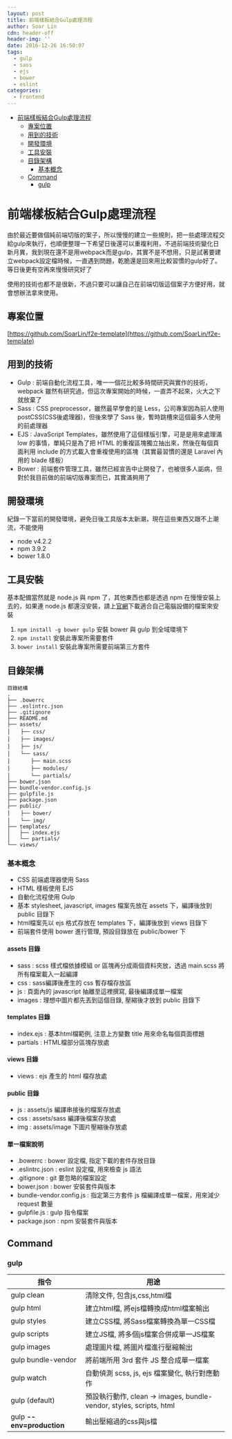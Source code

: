 ```yaml
---
layout: post
title: 前端樣板結合Gulp處理流程
author: Soar Lin
cdn: header-off
header-img: ''
date: 2016-12-26 16:50:07
tags:
  - gulp
  - sass
  - ejs
  - bower
  - eslint
categories:
  - Frontend
---
```


<!-- MarkdownTOC -->

- [前端樣板結合Gulp處理流程](#前端樣板結合gulp處理流程)
  - [專案位置](#專案位置)
  - [用到的技術](#用到的技術)
  - [開發環境](#開發環境)
  - [工具安裝](#工具安裝)
  - [目錄架構](#目錄架構)
    - [基本概念](#基本概念)
  - [Command](#command)
    - [gulp](#gulp)

<!-- /MarkdownTOC -->


<a name="前端樣板結合gulp處理流程"></a>
# 前端樣板結合Gulp處理流程

由於最近要做個純前端切版的案子，所以慢慢的建立一些規則，把一些處理流程交給gulp來執行，也順便整理一下希望日後還可以重複利用，不過前端技術變化日新月異，我到現在還不是用webpack而是gulp，其實不是不想用，只是試著要建立webpack設定檔時候，一直遇到問題，乾脆還是回來用比較習慣的gulp好了。等日後更有空再來慢慢研究好了

使用的技術也都不是很新，不過只要可以讓自己在前端切版這個案子方便好用，就會想辦法拿來使用。

<a name="專案位置"></a>
## 專案位置
[https://github.com/SoarLin/f2e-template](https://github.com/SoarLin/f2e-template)

<a name="用到的技術"></a>
## 用到的技術

* Gulp : 前端自動化流程工具，唯一一個花比較多時間研究與實作的技術，webpack 雖然有研究過，但這次專案開始的時候，一直弄不起來，火大之下就放棄了
* Sass : CSS preprocessor，雖然最早學會的是 Less，公司專案因為前人使用 postCSS(CSS後處理器)，但後來學了 Sass 後，暫時跳槽來這個最多人使用的前處理器
* EJS : JavaScript Templates，雖然使用了這個樣版引擎，可是是用來處理滿 low 的事情，單純只是為了把 HTML 的重複區塊獨立抽出來，然後在每個頁面利用 include 的方式載入會重複使用的區塊（其實最習慣的還是 Laravel 內用的 blade 樣板）
* Bower : 前端套件管理工具，雖然已經宣告中止開發了，也被很多人詬病，但對於我目前做的前端切版專案而已，其實滿夠用了

<a name="開發環境"></a>
## 開發環境

紀錄一下當前的開發環境，避免日後工具版本太新潮，現在這些東西又跟不上潮流，不能使用

* node v4.2.2
* npm 3.9.2
* bower 1.8.0

<a name="工具安裝"></a>
## 工具安裝

基本配備當然就是 node.js 與 npm 了，其他東西也都是透過 npm 在慢慢安裝上去的，如果連 node.js 都還沒安裝，請上[官網](https://nodejs.org/en/)下載適合自己電腦設備的檔案來安裝

1. `npm install -g bower gulp` 安裝 bower 與 gulp 到全域環境下
2. `npm install` 安裝此專案所需要套件
3. `bower install` 安裝此專案所需要前端第三方套件

<a name="目錄架構"></a>
## 目錄架構

````
目錄結構
.
├── .bowerrc
├── .eslintrc.json
├── .gitignore
├── README.md
├── assets/
│　　├── css/
│　　├── images/
│　　├── js/
│　　└── sass/
│　　　　├── main.scss
│　　　　├── modules/
│　　　　└── partials/
├── bower.json
├── bundle-vendor.config.js
├── gulpfile.js
├── package.json
├── public/
│　　├── bower/
│　　└── img/
├── templates/
│   ├── index.ejs
│   └── partials/
└── views/
````
<a name="基本概念"></a>
### 基本概念

* CSS 前端處理器使用 Sass
* HTML 樣板使用 EJS
* 自動化流程使用 Gulp
* 基本 stylesheet, javascript, images 檔案先放在 assets 下，編譯後放到 public 目錄下
* html檔案先以 ejs 格式存放在 templates 下，編譯後放到 views 目錄下
* 前端套件使用 bower 進行管理, 預設目錄放在 public/bower 下

#### assets 目錄

* sass : scss 樣式檔依據模組 or 區塊再分成兩個資料夾放，透過 main.scss 將所有檔案載入一起編譯
* css : sass編譯後產生的 css 暫存檔存放區
* js : 頁面內的 javascript 抽離至這裡撰寫, 最後編譯成單一檔案
* images : 理想中圖片都先丟到這個目錄, 壓縮後才放到 public 目錄下

#### templates 目錄

* index.ejs : 基本html檔範例, 注意上方變數 title 用來命名每個頁面標題
* partials : HTML檔部分區塊存放處

#### views 目錄

* views : ejs 產生的 html 檔存放處

#### public 目錄

* js : assets/js 編譯串接後的檔案存放處
* css : assets/sass 編譯後檔案存放處
* img : assets/image 下圖片壓縮後存放處

#### 單一檔案說明

* .bowerrc : bower 設定檔, 指定下載的套件存放目錄
* .eslintrc.json : eslint 設定檔, 用來檢查 js 語法
* .gitignore : git 要忽略的檔案設定
* bower.json : bower 安裝套件與版本
* bundle-vendor.config.js : 指定第三方套件 js 檔編譯成單一檔案，用來減少 request 數量
* gulpfile.js : gulp 指令檔案
* package.json : npm 安裝套件與版本

<a name="command"></a>
## Command

<a name="gulp"></a>
### gulp


指令       |   用途
--------- | -------------
gulp clean | 清除文件, 包含js,css,html檔
gulp html  |  建立html檔, 將ejs檔轉換成html檔案輸出
gulp styles | 建立CSS檔, 將Sass檔案轉換為單一CSS檔
gulp scripts | 建立JS檔, 將多個js檔案合併成單一JS檔案
gulp images  | 處理圖片檔, 將圖片檔進行壓縮輸出
gulp bundle-vendor | 將前端所用 3rd 套件 JS 整合成單一檔案
gulp watch | 自動偵測 scss, js, ejs 檔案變化, 執行對應動作
gulp (default) | 預設執行動作, clean -> images, bundle-vendor, styles, scripts, html
gulp **--env=production** | 輸出壓縮過的css與js檔




